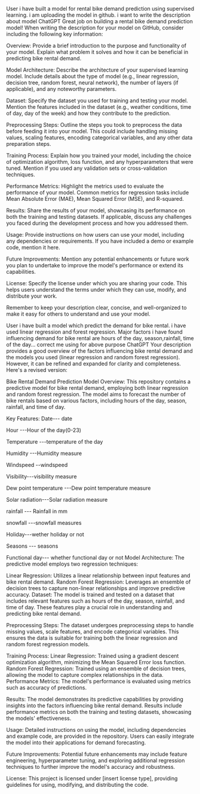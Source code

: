 

User
i have built a model for rental bike demand prediction using supervised learning. i am uploading the model in github. i want to write the description about model
ChatGPT
Great job on building a rental bike demand prediction model! When writing the description for your model on GitHub, consider including the following key information:

Overview:
Provide a brief introduction to the purpose and functionality of your model. Explain what problem it solves and how it can be beneficial in predicting bike rental demand.

Model Architecture:
Describe the architecture of your supervised learning model. Include details about the type of model (e.g., linear regression, decision tree, random forest, neural network), the number of layers (if applicable), and any noteworthy parameters.

Dataset:
Specify the dataset you used for training and testing your model. Mention the features included in the dataset (e.g., weather conditions, time of day, day of the week) and how they contribute to the prediction.

Preprocessing Steps:
Outline the steps you took to preprocess the data before feeding it into your model. This could include handling missing values, scaling features, encoding categorical variables, and any other data preparation steps.

Training Process:
Explain how you trained your model, including the choice of optimization algorithm, loss function, and any hyperparameters that were tuned. Mention if you used any validation sets or cross-validation techniques.

Performance Metrics:
Highlight the metrics used to evaluate the performance of your model. Common metrics for regression tasks include Mean Absolute Error (MAE), Mean Squared Error (MSE), and R-squared.

Results:
Share the results of your model, showcasing its performance on both the training and testing datasets. If applicable, discuss any challenges you faced during the development process and how you addressed them.

Usage:
Provide instructions on how users can use your model, including any dependencies or requirements. If you have included a demo or example code, mention it here.

Future Improvements:
Mention any potential enhancements or future work you plan to undertake to improve the model's performance or extend its capabilities.

License:
Specify the license under which you are sharing your code. This helps users understand the terms under which they can use, modify, and distribute your work.

Remember to keep your description clear, concise, and well-organized to make it easy for others to understand and use your model.

User
i  have built a model which predict the demand for bike rental. i have used linear regression and forest regression. Major factors i have found influencing demand for bike rental are hours of the day, season,rainfall, time of the day...
correct me using for above purpose
ChatGPT
Your description provides a good overview of the factors influencing bike rental demand and the models you used (linear regression and random forest regression). However, it can be refined and expanded for clarity and completeness. Here's a revised version:

Bike Rental Demand Prediction Model
Overview:
This repository contains a predictive model for bike rental demand, employing both linear regression and random forest regression. The model aims to forecast the number of bike rentals based on various factors, including hours of the day, season, rainfall, and time of day.

Key Features:
Date--- date

Hour ---Hour of the day(0-23)

Temperature ---temperature of the day

Humidity ---Humidity measure

Windspeed --windspeed

Visibility---visibility measure

Dew point temperature ---Dew point temperature measure

Solar radiation---Solar radiation measure

rainfall --- Rainfall in mm

snowfall ---snowfall measures

Holiday---wether holiday or not

Seasons --- seasons

Functional day--- whether functional day or not
Model Architecture:
The predictive model employs two regression techniques:

Linear Regression: Utilizes a linear relationship between input features and bike rental demand.
Random Forest Regression: Leverages an ensemble of decision trees to capture non-linear relationships and improve predictive accuracy.
Dataset:
The model is trained and tested on a dataset that includes relevant features such as hours of the day, season, rainfall, and time of day. These features play a crucial role in understanding and predicting bike rental demand.

Preprocessing Steps:
The dataset undergoes preprocessing steps to handle missing values, scale features, and encode categorical variables. This ensures the data is suitable for training both the linear regression and random forest regression models.

Training Process:
Linear Regression: Trained using a gradient descent optimization algorithm, minimizing the Mean Squared Error loss function.
Random Forest Regression: Trained using an ensemble of decision trees, allowing the model to capture complex relationships in the data.
Performance Metrics:
The model's performance is evaluated using metrics such as accuracy of predictions.

Results:
The model demonstrates its predictive capabilities by providing insights into the factors influencing bike rental demand. Results include performance metrics on both the training and testing datasets, showcasing the models' effectiveness.

Usage:
Detailed instructions on using the model, including dependencies and example code, are provided in the repository. Users can easily integrate the model into their applications for demand forecasting.

Future Improvements:
Potential future enhancements may include feature engineering, hyperparameter tuning, and exploring additional regression techniques to further improve the model's accuracy and robustness.

License:
This project is licensed under [insert license type], providing guidelines for using, modifying, and distributing the code.
